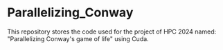 # Parallelizing_Conway
This repository stores the code used for the project of HPC 2024 named: "Parallelizing Conway's game of life" using Cuda.


